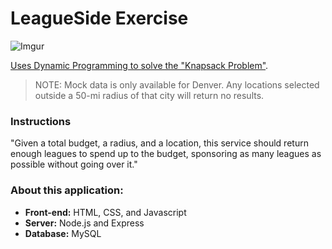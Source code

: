 # LeagueSide Exercise

![Imgur](https://i.imgur.com/AjZOXEM.png)

[Uses Dynamic Programming to solve the "Knapsack Problem"](https://warm-garden-31758.herokuapp.com/).

> NOTE: Mock data is only available for Denver. Any locations selected outside a 50-mi radius of that city will return no results.

### Instructions
"Given a total budget, a radius, and a location, this service should return enough leagues to spend up to the budget, sponsoring as many leagues as possible without going over it."

### About this application:
- **Front-end:** HTML, CSS, and Javascript
- **Server:** Node.js and Express
- **Database:** MySQL

